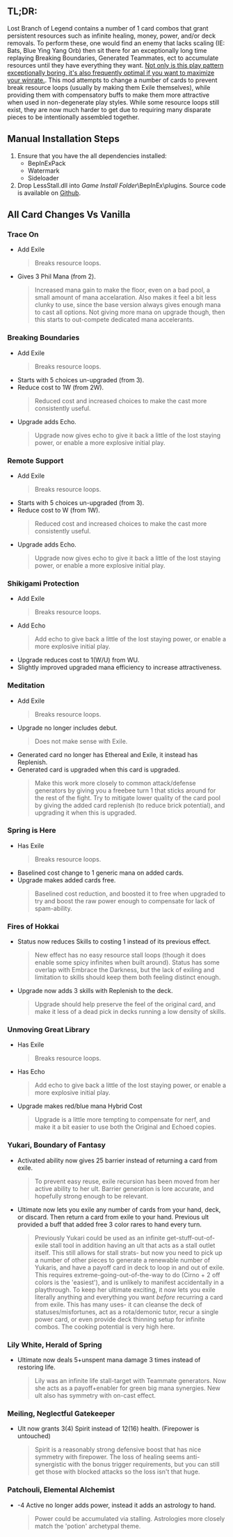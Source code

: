 ## TL;DR:
Lost Branch of Legend contains a number of 1 card combos that grant persistent resources such as infinite healing, money, power, and/or deck removals. To perform these, one would find an enemy that lacks scaling (IE: Bats, Blue Ying Yang Orb) then sit there for an exceptionally long time replaying Breaking Boundaries, Generated Teammates, ect to accumulate resources until they have everything they want. [Not only is this play pattern exceptionally boring, it's also frequently optimal if you want to maximize your winrate.](https://youtu.be/7rqfbvnO_H0?feature=shared&t=1425). This mod attempts to change a number of cards to prevent break resource loops (usually by making them Exile themselves), while providing them with compensatory buffs to make them more attractive when used in non-degenerate play styles. While some resource loops still exist, they are now much harder to get due to requiring many disparate pieces to be intentionally assembled together.

## Manual Installation Steps
1. Ensure that you have the all dependencies installed:
   * BepInExPack
   * Watermark
   * Sideloader
2. Drop LessStall.dll into *Game Install Folder*\BepInEx\plugins.
Source code is available on [Github](https://github.com/Ravicale/LessStall/tree/master).

## All Card Changes Vs Vanilla
### Trace On
 * Add Exile
   > Breaks resource loops.
 * Gives 3 Phil Mana (from 2).
   > Increased mana gain to make the floor, even on a bad pool, a small amount of mana accelaration. Also makes it feel a bit less clunky to use, since the base version always gives enough mana to cast all options. Not giving more mana on upgrade though, then this starts to out-compete dedicated mana accelerants.

### Breaking Boundaries
 * Add Exile
   > Breaks resource loops.
 * Starts with 5 choices un-upgraded (from 3).
 * Reduce cost to 1W (from 2W).
   > Reduced cost and increased choices to make the cast more consistently useful. 
 * Upgrade adds Echo.
   > Upgrade now gives echo to give it back a little of the lost staying power, or enable a more explosive initial play.

### Remote Support
 * Add Exile
   > Breaks resource loops.
 * Starts with 5 choices un-upgraded (from 3).
 * Reduce cost to W (from 1W).
   > Reduced cost and increased choices to make the cast more consistently useful. 
 * Upgrade adds Echo.
   > Upgrade now gives echo to give it back a little of the lost staying power, or enable a more explosive initial play.

### Shikigami Protection
 * Add Exile
   > Breaks resource loops.
 * Add Echo
   > Add echo to give back a little of the lost staying power, or enable a more explosive initial play.
 * Upgrade reduces cost to 1(W/U) from WU. 
 * Slightly improved upgraded mana efficiency to increase attractiveness.

### Meditation
 * Add Exile
   > Breaks resource loops.
 * Upgrade no longer includes debut.
   > Does not make sense with Exile.
 * Generated card no longer has Ethereal and Exile, it instead has Replenish.
 * Generated card is upgraded when this card is upgraded. 
   > Make this work more closely to common attack/defense generators by giving you a freebee turn 1 that sticks around for the rest of the fight. Try to mitigate lower quality of the card pool by giving the added card replenish (to reduce brick potential), and upgrading it when this is upgraded.

### Spring is Here
 * Has Exile
   > Breaks resource loops.
 * Baselined cost change to 1 generic mana on added cards.
 * Upgrade makes added cards free.
   > Baselined cost reduction, and boosted it to free when upgraded to try and boost the raw power enough to compensate for lack of spam-ability.

### Fires of Hokkai
 * Status now reduces Skills to costing 1 instead of its previous effect.
   > New effect has no easy resource stall loops (though it does enable some spicy infinites when built around). Status has some overlap with Embrace the Darkness, but the lack of exiling and limitation to skills should keep them both feeling distinct enough.
 * Upgrade now adds 3 skills with Replenish to the deck.
   > Upgrade should help preserve the feel of the original card, and make it less of a dead pick in decks running a low density of skills.

### Unmoving Great Library
 * Has Exile
   > Breaks resource loops.
 * Has Echo
   > Add echo to give back a little of the lost staying power, or enable a more explosive initial play.
 * Upgrade makes red/blue mana Hybrid Cost
   > Upgrade is a little more tempting to compensate for nerf, and make it a bit easier to use both the Original and Echoed copies.

### Yukari, Boundary of Fantasy
 * Activated ability now gives 25 barrier instead of returning a card from exile.
   > To prevent easy reuse, exile recursion has been moved from her active ability to her ult. Barrier generation is lore accurate, and hopefully strong enough to be relevant.
 * Ultimate now lets you exile any number of cards from your hand, deck, or discard. Then return a card from exile to your hand. Previous ult provided a buff that added free 3 color rares to hand every turn.
   > Previously Yukari could be used as an infinite get-stuff-out-of-exile stall tool in addition having an ult that acts as a stall outlet itself. This still allows for stall strats- but now you need to pick up a number of other pieces to generate a renewable number of Yukaris, and have a payoff card in deck to loop in and out of exile. This requires extreme-going-out-of-the-way to do (Cirno + 2 off colors is the 'easiest'), and is unlikely to manifest accidentally in a playthrough. To keep her ultimate exciting, it now lets you exile literally anything and everything you want *before* recurring a card from exile. This has many uses- it can cleanse the deck of statuses/misfortunes, act as a rota/demonic tutor, recur a single power card, or even provide deck thinning setup for infinite combos. The cooking potential is very high here.

### Lily White, Herald of Spring
 * Ultimate now deals 5+unspent mana damage 3 times instead of restoring life. 
   > Lily was an infinite life stall-target with Teammate generators. Now she acts as a payoff+enabler for green big mana synergies. New ult also has symmetry with on-cast effect.

### Meiling, Neglectful Gatekeeper
 * Ult now grants 3(4) Spirit instead of 12(16) health. (Firepower is untouched)
   > Spirit is a reasonably strong defensive boost that has nice symmetry with firepower. The loss of healing seems anti-synergistic with the bonus trigger requirements, but you can still get those with blocked attacks so the loss isn't that huge.

### Patchouli, Elemental Alchemist
 * -4 Active no longer adds power, instead it adds an astrology to hand.
   > Power could be accumulated via stalling. Astrologies more closely match the 'potion' archetypal theme.
